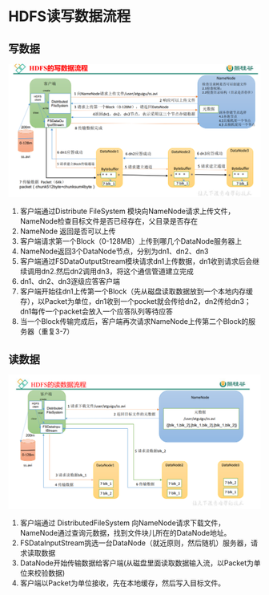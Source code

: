 # HDFS读写数据流程

## 写数据

![写数据](/图片/HDFS写数据流程.png)

1. 客户端通过Distribute FileSystem 模块向NameNode请求上传文件，NameNode检查目标文件是否已经存在，父目录是否存在
2. NameNode 返回是否可以上传
3. 客户端请求第一个Block（0-128MB）上传到哪几个DataNode服务器上
4. NameNode返回3个DataNode节点，分别为dn1、dn2、dn3
5. 客户端通过FSDataOutputStream模块请求dn1上传数据，dn1收到请求后会继续调用dn2.然后dn2调用dn3，将这个通信管道建立完成
6. dn1、dn2、dn3逐级应答客户端
7. 客户端开始往dn1上传第一个Block（先从磁盘读取数据放到一个本地内存缓存），以Packet为单位，dn1收到一个pocket就会传给dn2，dn2传给dn3；dn1每传一个packet会放入一个应答队列等待应答
8. 当一个Block传输完成后，客户端再次请求NameNode上传第二个Block的服务器（重复3-7）

## 读数据

![读数据](/图片/HDFS读数据流程.png)

1. 客户端通过 DistributedFileSystem 向NameNode请求下载文件，NameNode通过查询元数据，找到文件块儿所在的DataNode地址。
2. FSDataInputStream挑选一台DataNode（就近原则，然后随机）服务器，请求读取数据
3. DataNode开始传输数据给客户端(从磁盘里面读取数据输入流，以Packet为单位来校验数据)
4. 客户端以Packet为单位接收，先在本地缓存，然后写入目标文件。
